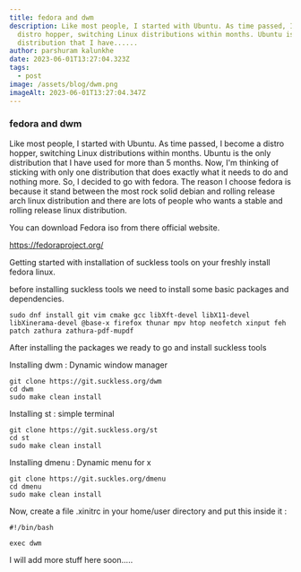 ```yaml
---
title: fedora and dwm
description: Like most people, I started with Ubuntu. As time passed, I become a
  distro hopper, switching Linux distributions within months. Ubuntu is the only
  distribution that I have......
author: parshuram kalunkhe
date: 2023-06-01T13:27:04.323Z
tags:
  - post
image: /assets/blog/dwm.png
imageAlt: 2023-06-01T13:27:04.347Z
---
```

### **fedora and dwm**

Like most people, I started with Ubuntu. As time passed, I become a distro hopper, switching Linux distributions within months. Ubuntu is the only distribution that I have used for more than 5 months. Now, I'm thinking of sticking with only one distribution that does exactly what it needs to do and nothing more. So, I decided to go with fedora. The reason I choose fedora is because it stand between the most rock solid debian and rolling release arch linux distribution and there are lots of people who wants a stable and rolling release linux distribution. 

You can download Fedora iso from there official website.

https://fedoraproject.org/

Getting started with installation of suckless tools on your freshly install fedora linux.

before installing suckless tools we need to install some basic packages and dependencies. 

```shell
sudo dnf install git vim cmake gcc libXft-devel libX11-devel libXinerama-devel @base-x firefox thunar mpv htop neofetch xinput feh patch zathura zathura-pdf-mupdf
```

After installing the packages we ready to go and install suckless tools

Installing dwm : Dynamic window manager

```shell
git clone https://git.suckless.org/dwm
cd dwm 
sudo make clean install
```

Installing st : simple terminal 

```shell
git clone https://git.suckless.org/st
cd st
sudo make clean install
```

Installing dmenu : Dynamic menu for x

```shell
git clone https://git.suckles.org/dmenu
cd dmenu
sudo make clean install
```

Now, create a file .xinitrc in your home/user directory and put this inside it :

```shell
#!/bin/bash

exec dwm 
```

I will add more stuff here soon.....